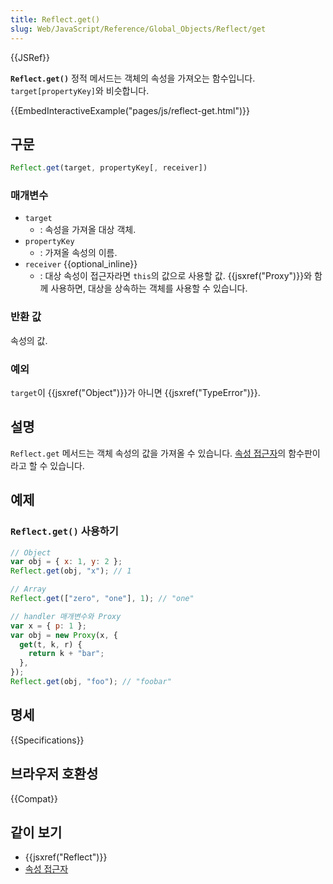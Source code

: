 ```yaml
---
title: Reflect.get()
slug: Web/JavaScript/Reference/Global_Objects/Reflect/get
---
```


{{JSRef}}

**`Reflect.get()`** 정적 메서드는 객체의 속성을 가져오는 함수입니다. `target[propertyKey]`와 비슷합니다.

{{EmbedInteractiveExample("pages/js/reflect-get.html")}}

## 구문

```js
Reflect.get(target, propertyKey[, receiver])
```

### 매개변수

- `target`
  - : 속성을 가져올 대상 객체.
- `propertyKey`
  - : 가져올 속성의 이름.
- `receiver` {{optional_inline}}
  - : 대상 속성이 접근자라면 `this`의 값으로 사용할 값. {{jsxref("Proxy")}}와 함께 사용하면, 대상을 상속하는 객체를 사용할 수 있습니다.

### 반환 값

속성의 값.

### 예외

`target`이 {{jsxref("Object")}}가 아니면 {{jsxref("TypeError")}}.

## 설명

`Reflect.get` 메서드는 객체 속성의 값을 가져올 수 있습니다. [속성 접근자](/ko/docs/Web/JavaScript/Reference/Operators/Property_Accessors)의 함수판이라고 할 수 있습니다.

## 예제

### `Reflect.get()` 사용하기

```js
// Object
var obj = { x: 1, y: 2 };
Reflect.get(obj, "x"); // 1

// Array
Reflect.get(["zero", "one"], 1); // "one"

// handler 매개변수와 Proxy
var x = { p: 1 };
var obj = new Proxy(x, {
  get(t, k, r) {
    return k + "bar";
  },
});
Reflect.get(obj, "foo"); // "foobar"
```

## 명세

{{Specifications}}

## 브라우저 호환성

{{Compat}}

## 같이 보기

- {{jsxref("Reflect")}}
- [속성 접근자](/ko/docs/Web/JavaScript/Reference/Operators/Property_Accessors)
